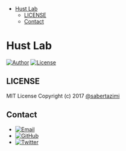 
* [Hust Lab](#hust-lab)
	* [LICENSE](#license)
	* [Contact](#contact)

# Hust Lab

[![Author](https://img.shields.io/badge/author-sabertazimi-lightgrey.svg?style=flat-square)](https://github.com/sabertazimi)
[![License](https://img.shields.io/badge/license-mit-blue.svg?style=flat-square)](https://raw.githubusercontent.com/sabertazimi/hust-lab/master/LICENSE)

## LICENSE

MIT License Copyright (c) 2017 [@sabertazimi](https://github.com/sabertazimi)

## Contact

-   [![Email](https://img.shields.io/badge/mailto-sabertazimi-brightgreen.svg?style=flat-square)](mailto:sabertazimi@gmail.com)
-   [![GitHub](https://img.shields.io/badge/contact-github-000000.svg?style=flat-square)](https://github.com/sabertazimi)
-   [![Twitter](https://img.shields.io/badge/contact-twitter-blue.svg?style=flat-square)](https://twitter.com/sabertazimi)    
